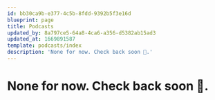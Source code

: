 ```yaml
---
id: bb30ca9b-e377-4c5b-8fdd-9392b5f3e16d
blueprint: page
title: Podcasts
updated_by: 8a797ce5-64a8-4ca6-a356-d5382ab15ad3
updated_at: 1669891587
template: podcasts/index
description: 'None for now. Check back soon 🙂.'
---
```

# None for now. Check back soon 🙂.